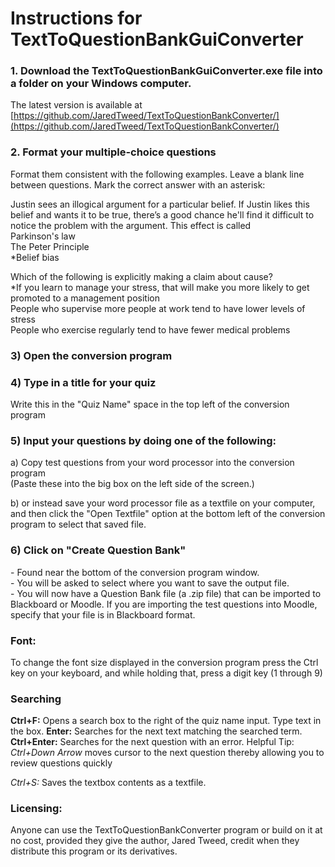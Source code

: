# Instructions for TextToQuestionBankGuiConverter

### 1. Download the TextToQuestionBankGuiConverter.exe file into a folder on your Windows computer. 
The latest version is available at [https://github.com/JaredTweed/TextToQuestionBankConverter/](https://github.com/JaredTweed/TextToQuestionBankConverter/)  

### 2. Format your multiple-choice questions
Format them consistent with the following examples. Leave a blank line between questions. Mark the correct answer with an asterisk:  
  
Justin sees an illogical argument for a particular belief. If Justin likes this belief and wants it to be true, there’s a good chance he'll find it difficult to notice the problem with the argument. This effect is called  
Parkinson's law  
The Peter Principle  
\*Belief bias  

Which of the following is explicitly making a claim about cause?  
\*If you learn to manage your stress, that will make you more likely to get promoted to a management position  
People who supervise more people at work tend to have lower levels of stress  
People who exercise regularly tend to have fewer medical problems  

### 3) Open the conversion program

### 4) Type in a title for your quiz 
Write this in the "Quiz Name" space in the top left of the conversion program 

### 5) Input your questions by doing one of the following:
a) Copy test questions from your word processor into the conversion program  
(Paste these into the big box on the left side of the screen.)

b) or instead save your word processor file as a textfile on your computer, and then click the "Open Textfile" option at the bottom left of the conversion program to select that saved file.

### 6) Click on "Create Question Bank" 
\- Found near the bottom  of the conversion program window.  
\- You will be asked to select where you want to save the output file.  
\- You will now have a Question Bank file (a .zip file) that can be imported to Blackboard or Moodle. If you are importing the test questions into Moodle, specify that your file is in Blackboard format.

### Font: 
To change the  font size displayed in the conversion program 
press the Ctrl key on your keyboard, and while holding that, press a digit key (1 through 9)

### Searching
**Ctrl+F:** Opens a search box to the right of the quiz name input. Type text in the box.
**Enter:** Searches for the next text matching the searched term.
**Ctrl+Enter:** Searches for the next question with an error.
Helpful Tip: *Ctrl+Down Arrow* moves cursor to the next question thereby allowing you to review questions quickly

*Ctrl+S:* Saves the textbox contents as a textfile.

### Licensing: 
Anyone can use the TextToQuestionBankConverter program or build on it at no cost, provided they give the author, Jared Tweed, credit when they distribute this program or its derivatives.
